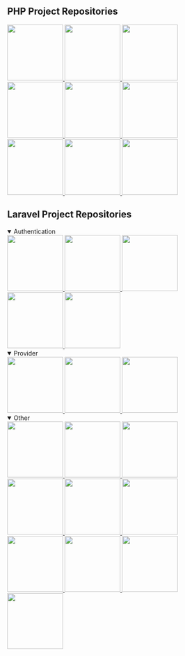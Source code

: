 ## PHP Project Repositories

<a href="https://github.com/jundayw/location-based-services">
    <img height="128em" src="https://github-readme-stats.zohan.tech/api/pin/?username=jundayw&repo=location-based-services&theme=prussian&hide_border=true">
</a>
<a href="https://github.com/jundayw/pinyin">
    <img height="128em" src="https://github-readme-stats.zohan.tech/api/pin/?username=jundayw&repo=pinyin&theme=prussian&hide_border=true">
</a>
<a href="https://github.com/jundayw/socket">
    <img height="128em" src="https://github-readme-stats.zohan.tech/api/pin/?username=jundayw&repo=socket&theme=prussian&hide_border=true">
</a>
<a href="https://github.com/jundayw/sockets">
    <img height="128em" src="https://github-readme-stats.zohan.tech/api/pin/?username=jundayw&repo=sockets&theme=prussian&hide_border=true">
</a>
<a href="https://github.com/jundayw/frames">
    <img height="128em" src="https://github-readme-stats.zohan.tech/api/pin/?username=jundayw&repo=frames&theme=prussian&hide_border=true">
</a>
<a href="https://github.com/jundayw/jtt-808-php-sdk">
    <img height="128em" src="https://github-readme-stats.zohan.tech/api/pin/?username=jundayw&repo=jtt-808-php-sdk&theme=prussian&hide_border=true">
</a>
<a href="https://github.com/jundayw/bip44-sdk-php">
    <img height="128em" src="https://github-readme-stats.zohan.tech/api/pin/?username=jundayw&repo=bip44-sdk-php&theme=prussian&hide_border=true">
</a>
<a href="https://github.com/jundayw/bip39-sdk-php">
    <img height="128em" src="https://github-readme-stats.zohan.tech/api/pin/?username=jundayw&repo=bip39-sdk-php&theme=prussian&hide_border=true">
</a>
<a href="https://github.com/jundayw/bip32-sdk-php">
    <img height="128em" src="https://github-readme-stats.zohan.tech/api/pin/?username=jundayw&repo=bip32-sdk-php&theme=prussian&hide_border=true">
</a>

## Laravel Project Repositories

<details open>
    <summary>Authentication</summary>
    <a href="https://github.com/jundayw/laravel-tokenizer">
        <img height="128em" src="https://github-readme-stats.zohan.tech/api/pin/?username=jundayw&repo=laravel-tokenizer&theme=prussian&hide_border=true">
    </a>
    <a href="https://github.com/jundayw/laravel-oauth">
        <img height="128em" src="https://github-readme-stats.zohan.tech/api/pin/?username=jundayw&repo=laravel-oauth&theme=prussian&hide_border=true">
    </a>
    <a href="https://github.com/jundayw/laravel-tokens">
        <img height="128em" src="https://github-readme-stats.zohan.tech/api/pin/?username=jundayw&repo=laravel-tokens&theme=prussian&hide_border=true">
    </a>
    <a href="https://github.com/jundayw/laravel-policy">
        <img height="128em" src="https://github-readme-stats.zohan.tech/api/pin/?username=jundayw&repo=laravel-policy&theme=prussian&hide_border=true">
    </a>
    <a href="https://github.com/jundayw/laravel-policy-permisession">
        <img height="128em" src="https://github-readme-stats.zohan.tech/api/pin/?username=jundayw&repo=laravel-policy-permisession&theme=prussian&hide_border=true">
    </a>
</details>

<details open>
    <summary>Provider</summary>
    <a href="https://github.com/jundayw/laravel-filesystem-ftp-provider">
        <img height="128em" src="https://github-readme-stats.zohan.tech/api/pin/?username=jundayw&repo=laravel-filesystem-ftp-provider&theme=prussian&hide_border=true">
    </a>
    <a href="https://github.com/jundayw/laravel-cache-user-provider">
        <img height="128em" src="https://github-readme-stats.zohan.tech/api/pin/?username=jundayw&repo=laravel-cache-user-provider&theme=prussian&hide_border=true">
    </a>
    <a href="https://github.com/jundayw/laravel-cache-guard">
        <img height="128em" src="https://github-readme-stats.zohan.tech/api/pin/?username=jundayw&repo=laravel-cache-guard&theme=prussian&hide_border=true">
    </a>
</details>

<details open>
    <summary>Other</summary>
    <a href="https://github.com/jundayw/laravel-render-provider">
        <img height="128em" src="https://github-readme-stats.zohan.tech/api/pin/?username=jundayw&repo=laravel-render-provider&theme=prussian&hide_border=true">
    </a>
    <a href="https://github.com/jundayw/laravel-artisan-generator">
        <img height="128em" src="https://github-readme-stats.zohan.tech/api/pin/?username=jundayw&repo=laravel-artisan-generator&theme=prussian&hide_border=true">
    </a>
    <a href="https://github.com/jundayw/laravel-sensitive">
        <img height="128em" src="https://github-readme-stats.zohan.tech/api/pin/?username=jundayw&repo=laravel-sensitive&theme=prussian&hide_border=true">
    </a>
    <a href="https://github.com/jundayw/laravel-interceptor">
        <img height="128em" src="https://github-readme-stats.zohan.tech/api/pin/?username=jundayw&repo=laravel-interceptor&theme=prussian&hide_border=true">
    </a>
    <a href="https://github.com/jundayw/laravel-payment">
        <img height="128em" src="https://github-readme-stats.zohan.tech/api/pin/?username=jundayw&repo=laravel-payment&theme=prussian&hide_border=true">
    </a>
    <a href="https://github.com/jundayw/laravel-sms">
        <img height="128em" src="https://github-readme-stats.zohan.tech/api/pin/?username=jundayw&repo=laravel-sms&theme=prussian&hide_border=true">
    </a>
    <a href="https://github.com/jundayw/laravel-enumeration">
        <img height="128em" src="https://github-readme-stats.zohan.tech/api/pin/?username=jundayw&repo=laravel-enumeration&theme=prussian&hide_border=true">
    </a>
    <a href="https://github.com/jundayw/laravel-firewall">
        <img height="128em" src="https://github-readme-stats.zohan.tech/api/pin/?username=jundayw&repo=laravel-firewall&theme=prussian&hide_border=true">
    </a>
    <a href="https://github.com/jundayw/laravel-ueditor">
        <img height="128em" src="https://github-readme-stats.zohan.tech/api/pin/?username=jundayw&repo=laravel-ueditor&theme=prussian&hide_border=true">
    </a>
    <a href="https://github.com/jundayw/laravel-bm25">
        <img height="128em" src="https://github-readme-stats.zohan.tech/api/pin/?username=jundayw&repo=laravel-bm25&theme=prussian&hide_border=true">
    </a>
</details>
